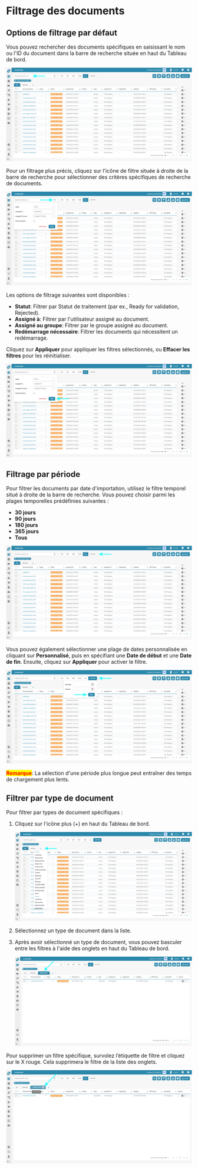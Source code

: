 # Filtrage des documents

## Options de filtrage par défaut

Vous pouvez rechercher des documents spécifiques en saisissant le nom ou l'ID du document dans la barre de recherche située en haut du Tableau de bord.

![](https://raw.githubusercontent.com/Fellow-Consulting-AG/docbits/refs/heads/main/readme/.gitbook/assets/FilteringDocs_1.png)

Pour un filtrage plus précis, cliquez sur l'icône de filtre située à droite de la barre de recherche pour sélectionner des critères spécifiques de recherche de documents.

![](https://raw.githubusercontent.com/Fellow-Consulting-AG/docbits/refs/heads/main/readme/.gitbook/assets/FilteringDocs_2.png)

Les options de filtrage suivantes sont disponibles :

* **Statut**: Filtrer par Statut de traitement (par ex., Ready for validation, Rejected).
* **Assigné à**: Filtrer par l'utilisateur assigné au document.
* **Assigné au groupe**: Filtrer par le groupe assigné au document.
* **Redémarrage nécessaire**: Filtrer les documents qui nécessitent un redémarrage.

Cliquez sur **Appliquer** pour appliquer les filtres sélectionnés, ou **Effacer les filtres** pour les réinitialiser.

![](https://raw.githubusercontent.com/Fellow-Consulting-AG/docbits/refs/heads/main/readme/.gitbook/assets/FilteringDocs_3.png)

## Filtrage par période

Pour filtrer les documents par date d'importation, utilisez le filtre temporel situé à droite de la barre de recherche. Vous pouvez choisir parmi les plages temporelles prédéfinies suivantes :

* **30 jours**
* **90 jours**
* **180 jours**
* **365 jours**
* **Tous**

![](https://raw.githubusercontent.com/Fellow-Consulting-AG/docbits/refs/heads/main/readme/.gitbook/assets/FilteringDocs_4.png)

Vous pouvez également sélectionner une plage de dates personnalisée en cliquant sur **Personnalisé**, puis en spécifiant une **Date de début** et une **Date de fin**. Ensuite, cliquez sur **Appliquer** pour activer le filtre.

![](https://raw.githubusercontent.com/Fellow-Consulting-AG/docbits/refs/heads/main/readme/.gitbook/assets/FilteringDocs_5.png)

<mark style="color:red;">**Remarque**</mark>: La sélection d'une période plus longue peut entraîner des temps de chargement plus lents.

## Filtrer par type de document

Pour filtrer par types de document spécifiques :

1.  Cliquez sur l'icône plus (+) en haut du Tableau de bord.

    ![](https://raw.githubusercontent.com/Fellow-Consulting-AG/docbits/refs/heads/main/readme/.gitbook/assets/FilteringDocs_6.png)
2. Sélectionnez un type de document dans la liste.
3.  Après avoir sélectionné un type de document, vous pouvez basculer entre les filtres à l'aide des onglets en haut du Tableau de bord.

    ![](https://raw.githubusercontent.com/Fellow-Consulting-AG/docbits/refs/heads/main/readme/.gitbook/assets/FilteringDocs_7.png)

Pour supprimer un filtre spécifique, survolez l’étiquette de filtre et cliquez sur le X rouge. Cela supprimera le filtre de la liste des onglets.

![](https://raw.githubusercontent.com/Fellow-Consulting-AG/docbits/refs/heads/main/readme/.gitbook/assets/FilteringDocs_8.png)
